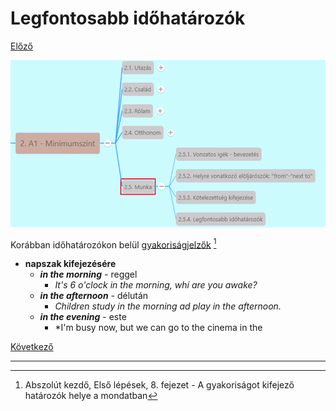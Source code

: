 # Legfontosabb időhatározók

[Előző](3.md)

![2.5](images/2.5..png)

Korábban időhatározókon belül [gyakoriságjelzők](../../1-Abszolut_kezdo_A1/1.2-Elso_lepesek/4.md) [^1]
* **napszak kifejezésére**
  * ***in the morning*** - reggel
    * *It's 6 o'clock in the morning, whí are you awake?* 
  * ***in the afternoon*** - délután
    * *Children study in the morning ad play in the afternoon.*
  * ***in the evening*** - este
    * *I'm busy now, but we can go to the cinema in the 

[Következő](../../3-Alapozo/3.1-A_szallodaban/1.md)

---
[^1]: Abszolút kezdő, Első lépések, 8. fejezet - A gyakoriságot kifejező határozók helye a mondatban
[^2]: Minimumszint, Munka, 10. fejezet - Hogy találod meg az álommelót?